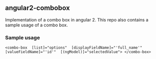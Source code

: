 ## angular2-combobox

Implementation of a combo box in angular 2. This repo also contains a sample usage of a combo box.

### Sample usage
`<combo-box 
    [list]="options" 
    [displayFieldName]="'full_name'" 
    [valueFieldName]="'id'" 
    [(ngModel)]="selectedValue">
</combo-box>`
